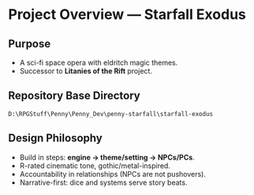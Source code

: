 # Project Overview — Starfall Exodus

## Purpose
- A sci-fi space opera with eldritch magic themes.
- Successor to **Litanies of the Rift** project.

## Repository Base Directory
```
D:\RPGStuff\Penny\Penny_Dev\penny-starfall\starfall-exodus
```

## Design Philosophy
- Build in steps: **engine → theme/setting → NPCs/PCs**.
- R-rated cinematic tone, gothic/metal-inspired.
- Accountability in relationships (NPCs are not pushovers).
- Narrative-first: dice and systems serve story beats.
